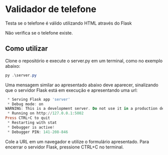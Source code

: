 # Validador de telefone

<p>Testa se o telefone é válido utilizando HTML através do Flask<p>
<p>Não verifica se o telefone existe.<p>

## Como utilizar

Clone o repositório e execute o server.py em um terminal, como no exemplo abaixo:

```powershell
py .\server.py
```

Uma mensagem similar ao apresentado abaixo deve aparecer, sinalizando que o servidor Flask está em execução e apresentando uma url:

```powershell
 * Serving Flask app 'server'
 * Debug mode: on
WARNING: This is a development server. Do not use it in a production deployment. Use a production WSGI server instead.
 * Running on http://127.0.0.1:5002
Press CTRL+C to quit
 * Restarting with stat
 * Debugger is active!
 * Debugger PIN: 141-208-846
```

Cole a URL em um navegador e utilize o formulário apresentado. Para encerrar o servidor Flask, pressione CTRL+C no terminal.